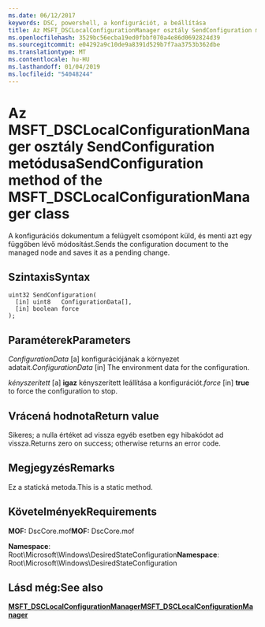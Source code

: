 ```yaml
---
ms.date: 06/12/2017
keywords: DSC, powershell, a konfigurációt, a beállítása
title: Az MSFT_DSCLocalConfigurationManager osztály SendConfiguration metódusa
ms.openlocfilehash: 3529bc56ecba19ed0fbbf070a4e86d0692824d39
ms.sourcegitcommit: e04292a9c10de9a8391d529b7f7aa3753b362dbe
ms.translationtype: MT
ms.contentlocale: hu-HU
ms.lasthandoff: 01/04/2019
ms.locfileid: "54048244"
---
```

# <a name="sendconfiguration-method-of-the-msftdsclocalconfigurationmanager-class"></a><span data-ttu-id="7e781-103">Az MSFT_DSCLocalConfigurationManager osztály SendConfiguration metódusa</span><span class="sxs-lookup"><span data-stu-id="7e781-103">SendConfiguration method of the MSFT_DSCLocalConfigurationManager class</span></span>

<span data-ttu-id="7e781-104">A konfigurációs dokumentum a felügyelt csomópont küld, és menti azt egy függőben lévő módosítást.</span><span class="sxs-lookup"><span data-stu-id="7e781-104">Sends the configuration document to the managed node and saves it as a pending change.</span></span>

## <a name="syntax"></a><span data-ttu-id="7e781-105">Szintaxis</span><span class="sxs-lookup"><span data-stu-id="7e781-105">Syntax</span></span>

```mof
uint32 SendConfiguration(
  [in] uint8   ConfigurationData[],
  [in] boolean force
);
```

## <a name="parameters"></a><span data-ttu-id="7e781-106">Paraméterek</span><span class="sxs-lookup"><span data-stu-id="7e781-106">Parameters</span></span>

<span data-ttu-id="7e781-107">*ConfigurationData* \[a\] konfigurációjának a környezet adatait.</span><span class="sxs-lookup"><span data-stu-id="7e781-107">*ConfigurationData* \[in\] The environment data for the configuration.</span></span>

<span data-ttu-id="7e781-108">*kényszerített* \[a\] **igaz** kényszerített leállítása a konfigurációt.</span><span class="sxs-lookup"><span data-stu-id="7e781-108">*force* \[in\] **true** to force the configuration to stop.</span></span>

## <a name="return-value"></a><span data-ttu-id="7e781-109">Vrácená hodnota</span><span class="sxs-lookup"><span data-stu-id="7e781-109">Return value</span></span>

<span data-ttu-id="7e781-110">Sikeres; a nulla értéket ad vissza egyéb esetben egy hibakódot ad vissza.</span><span class="sxs-lookup"><span data-stu-id="7e781-110">Returns zero on success; otherwise returns an error code.</span></span>

## <a name="remarks"></a><span data-ttu-id="7e781-111">Megjegyzés</span><span class="sxs-lookup"><span data-stu-id="7e781-111">Remarks</span></span>

<span data-ttu-id="7e781-112">Ez a statická metoda.</span><span class="sxs-lookup"><span data-stu-id="7e781-112">This is a static method.</span></span>

## <a name="requirements"></a><span data-ttu-id="7e781-113">Követelmények</span><span class="sxs-lookup"><span data-stu-id="7e781-113">Requirements</span></span>

<span data-ttu-id="7e781-114">**MOF:** DscCore.mof</span><span class="sxs-lookup"><span data-stu-id="7e781-114">**MOF:** DscCore.mof</span></span>

<span data-ttu-id="7e781-115">**Namespace**: Root\Microsoft\Windows\DesiredStateConfiguration</span><span class="sxs-lookup"><span data-stu-id="7e781-115">**Namespace**: Root\Microsoft\Windows\DesiredStateConfiguration</span></span>

## <a name="see-also"></a><span data-ttu-id="7e781-116">Lásd még:</span><span class="sxs-lookup"><span data-stu-id="7e781-116">See also</span></span>

[<span data-ttu-id="7e781-117">**MSFT_DSCLocalConfigurationManager**</span><span class="sxs-lookup"><span data-stu-id="7e781-117">**MSFT_DSCLocalConfigurationManager**</span></span>](msft-dsclocalconfigurationmanager.md)